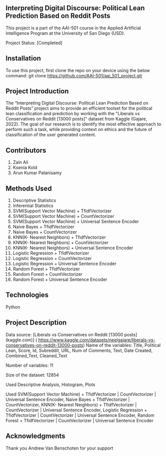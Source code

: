 ## Interpreting Digital Discourse: Political Lean Prediction Based on Reddit Posts
This project is a part of the AAI-501 course in the Applied Artificial Intelligence Program at the University of San Diego (USD). 

Project Status: [Completed]
## Installation
To use this project, first clone the repo on your device using the below command:
git clone https://github.com/AAI-501/aai_501_project.git
## Project Introduction
The “Interpreting Digital Discourse: Political Lean Prediction Based on Reddit Posts” project aims to provide an efficient toolset for the political lean classification and  prediction by working with the "Liberals vs Conservatives on Reddit [13000 posts]" dataset from Kaggle (Gajare, 2022). The goal of our research is to identify the most effective approach to perform such a task, while providing context on ethics and the future of classification of the user generated content.
## Contributors
1.	Zain Ali
2.	Ksenia Kold
3.	Arun Kumar Palanisamy
	
## Methods Used
1. Descriptive Statistics
2. Inferential Statistics
3. SVM(Support Vector Machine)  + TfidfVectorizer
4. SVM(Support Vector Machine)  + CountVectorizer
5. SVM(Support Vector Machine)  + Universal Sentence Encoder
6. Naive Bayes + TfidfVectorizer
7. Naive Bayes + CountVectorizer
8. KNN(K- Nearest Neighbors) + TfidfVectorizer
9. KNN(K- Nearest Neighbors)  + CountVectorizer
10. KNN(K- Nearest Neighbors)  + Universal Sentence Encoder
11. Logistic Regression + TfidfVectorizer
12. Logistic Regression + CountVectorizer
13. Logistic Regression + Universal Sentence Encoder
14. Random Forest + TfidfVectorizer
15. Random Forest + CountVectorizer
16. Random Forest + Universal Sentence Encoder
## Technologies
   Python
## Project Description
Data source: [Liberals vs Conservatives on Reddit [13000 posts] (kaggle.com)]
( https://www.kaggle.com/datasets/neelgajare/liberals-vs-conservatives-on-reddit-13000-posts)
Name of the variables: Title, Political Lean, Score, Id, Subreddit, URL, Num of Comments, Text, Date Created, Combined_Text, Cleaned_Text

Number of variables: 11

Size of the dataset: 12854

Used Descriptive Analysis, Histogram, Plots

Used SVM(Support Vector Machine)  + TfidfVectorizer | CountVectorizer | Universal Sentence Encoder, Naive Bayes + TfidfVectorizer | CountVectorizer, KNN(K- Nearest Neighbors) + TfidfVectorizer | CountVectorizer | Universal Sentence Encoder, Logistic Regression + TfidfVectorizer | CountVectorizer | Universal Sentence Encoder, Random Forest + TfidfVectorizer | CountVectorizer | Universal Sentence Encoder
## Acknowledgments
Thank you Andrew Van Benschoten for your support
   









